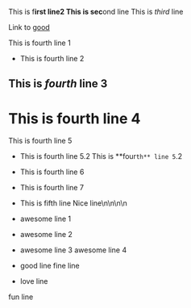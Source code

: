 This is f**irst line2
This is sec**ond line
This is *third* line

Link to [good](awesome)

This is fourth line 1
* This is fourth line 2
## This is ***fourth*** line 3
# This is fourth line 4
This is fourth line 5
* This is fourth line 5.2
This is **four`th** line 5`.2
* This is fourth line 6
* This is fourth line 7

* This is fifth line
Nice line\n\n\n\n

* awesome line 1
* awesome line 2
* awesome line 3
awesome line 4
* good line
fine line
* love line

fun line